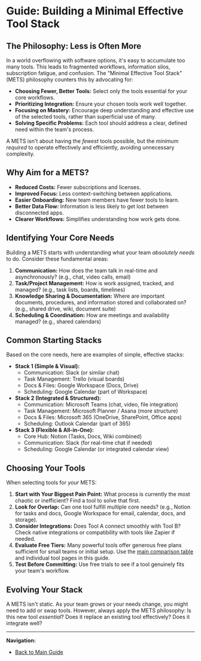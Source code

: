 # Guide: Building a Minimal Effective Tool Stack

## The Philosophy: Less is Often More

In a world overflowing with software options, it's easy to accumulate too many tools. This leads to fragmented workflows, information silos, subscription fatigue, and confusion. The "Minimal Effective Tool Stack" (METS) philosophy counters this by advocating for:

*   **Choosing Fewer, Better Tools:** Select only the tools essential for your core workflows.
*   **Prioritizing Integration:** Ensure your chosen tools work well together.
*   **Focusing on Mastery:** Encourage deep understanding and effective use of the selected tools, rather than superficial use of many.
*   **Solving Specific Problems:** Each tool should address a clear, defined need within the team's process.

A METS isn't about having the *fewest* tools possible, but the *minimum required* to operate effectively and efficiently, avoiding unnecessary complexity.

## Why Aim for a METS?

*   **Reduced Costs:** Fewer subscriptions and licenses.
*   **Improved Focus:** Less context-switching between applications.
*   **Easier Onboarding:** New team members have fewer tools to learn.
*   **Better Data Flow:** Information is less likely to get lost between disconnected apps.
*   **Clearer Workflows:** Simplifies understanding how work gets done.

## Identifying Your Core Needs

Building a METS starts with understanding what your team *absolutely needs* to do. Consider these fundamental areas:

1.  **Communication:** How does the team talk in real-time and asynchronously? (e.g., chat, video calls, email)
2.  **Task/Project Management:** How is work assigned, tracked, and managed? (e.g., task lists, boards, timelines)
3.  **Knowledge Sharing & Documentation:** Where are important documents, procedures, and information stored and collaborated on? (e.g., shared drive, wiki, document suite)
4.  **Scheduling & Coordination:** How are meetings and availability managed? (e.g., shared calendars)

## Common Starting Stacks

Based on the core needs, here are examples of simple, effective stacks:

*   **Stack 1 (Simple & Visual):**
    *   Communication: Slack (or similar chat)
    *   Task Management: Trello (visual boards)
    *   Docs & Files: Google Workspace (Docs, Drive)
    *   Scheduling: Google Calendar (part of Workspace)
*   **Stack 2 (Integrated & Structured):**
    *   Communication: Microsoft Teams (chat, video, file integration)
    *   Task Management: Microsoft Planner / Asana (more structure)
    *   Docs & Files: Microsoft 365 (OneDrive, SharePoint, Office apps)
    *   Scheduling: Outlook Calendar (part of 365)
*   **Stack 3 (Flexible & All-in-One):**
    *   Core Hub: Notion (Tasks, Docs, Wiki combined)
    *   Communication: Slack (for real-time chat if needed)
    *   Scheduling: Google Calendar (or integrated calendar view)

## Choosing Your Tools

When selecting tools for *your* METS:

1.  **Start with Your Biggest Pain Point:** What process is currently the most chaotic or inefficient? Find a tool to solve that first.
2.  **Look for Overlap:** Can one tool fulfill multiple core needs? (e.g., Notion for tasks and docs, Google Workspace for email, calendar, docs, and storage).
3.  **Consider Integrations:** Does Tool A connect smoothly with Tool B? Check native integrations or compatibility with tools like Zapier if needed.
4.  **Evaluate Free Tiers:** Many powerful tools offer generous free plans sufficient for small teams or initial setup. Use the [main comparison table](./../comparison-tables/tool-comparison.md) and individual tool pages in this guide.
5.  **Test Before Committing:** Use free trials to see if a tool genuinely fits your team's workflow.

## Evolving Your Stack

A METS isn't static. As your team grows or your needs change, you might need to add or swap tools. However, always apply the METS philosophy: Is this new tool *essential*? Does it replace an existing tool effectively? Does it integrate well?

---

**Navigation:**

*   [Back to Main Guide](../README.md)
